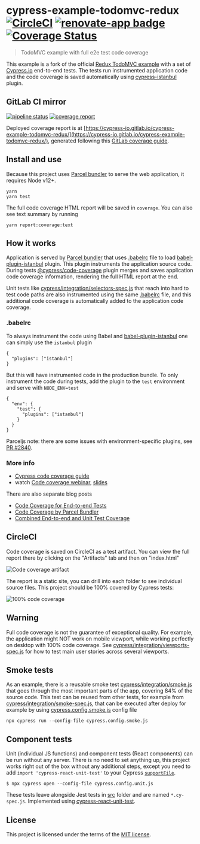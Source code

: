 # cypress-example-todomvc-redux [![CircleCI](https://circleci.com/gh/cypress-io/cypress-example-todomvc-redux.svg?style=svg)](https://circleci.com/gh/cypress-io/cypress-example-todomvc-redux) [![renovate-app badge][renovate-badge]][renovate-app] [![Coverage Status](https://coveralls.io/repos/github/cypress-io/cypress-example-todomvc-redux/badge.svg?branch=master)](https://coveralls.io/github/cypress-io/cypress-example-todomvc-redux?branch=master)
> TodoMVC example with full e2e test code coverage

This example is a fork of the official [Redux TodoMVC example](https://github.com/reduxjs/redux/tree/master/examples/todomvc) with a set of [Cypress.io](https://www.cypress.io) end-to-end tests. The tests run instrumented application code and the code coverage is saved automatically using [cypress-istanbul](https://github.com/cypress-io/cypress-istanbul) plugin.

## GitLab CI mirror

[![pipeline status](https://gitlab.com/cypress-io/cypress-example-todomvc-redux/badges/master/pipeline.svg)](https://gitlab.com/cypress-io/cypress-example-todomvc-redux/commits/master) [![coverage report](https://gitlab.com/cypress-io/cypress-example-todomvc-redux/badges/master/coverage.svg)](https://gitlab.com/cypress-io/cypress-example-todomvc-redux/commits/master)

Deployed coverage report is at [https://cypress-io.gitlab.io/cypress-example-todomvc-redux/](https://cypress-io.gitlab.io/cypress-example-todomvc-redux/), generated following this [GitLab coverage guide](https://about.gitlab.com/blog/2016/11/03/publish-code-coverage-report-with-gitlab-pages/).

## Install and use

Because this project uses [Parcel bundler](https://parceljs.org) to serve the web application, it requires Node v12+.

```shell
yarn
yarn test
```

The full code coverage HTML report will be saved in `coverage`. You can also see text summary by running

```shell
yarn report:coverage:text
```

## How it works

Application is served by [Parcel bundler](https://parceljs.org) that uses [.babelrc](.babelrc) file to load [babel-plugin-istanbul](https://github.com/istanbuljs/babel-plugin-istanbul) plugin. This plugin instruments the application source code. During tests [@cypress/code-coverage](https://github.com/cypress-io/code-coverage) plugin merges and saves application code coverage information, rendering the full HTML report at the end.

Unit tests like [cypress/integration/selectors-spec.js](cypress/integration/selectors-spec.js) that reach into hard to test code paths are also instrumented using the same [.babelrc](.babelrc) file, and this additional code coverage is automatically added to the application code coverage.

### .babelrc

To always instrument the code using Babel and [babel-plugin-istanbul](https://github.com/istanbuljs/babel-plugin-istanbul) one can simply use the `istanbul` plugin

```
{
  "plugins": ["istanbul"]
}
```

But this will have instrumented code in the production bundle. To only instrument the code during tests, add the plugin to the `test` environment and serve with `NODE_ENV=test`

```
{
  "env": {
    "test": {
      "plugins": ["istanbul"]
    }
  }
}
```

Parceljs note: there are some issues with environment-specific plugins, see [PR #2840](https://github.com/parcel-bundler/parcel/pull/2840).

### More info

- [Cypress code coverage guide](https://on.cypress.io/code-coverage)
- watch [Code coverage webinar](https://youtu.be/C8g5X4vCZJA), [slides](https://cypress.slides.com/cypress-io/complete-code-coverage-with-cypress)

There are also separate blog posts

- [Code Coverage for End-to-end Tests](https://glebbahmutov.com/blog/code-coverage-for-e2e-tests/)
- [Code Coverage by Parcel Bundler](https://glebbahmutov.com/blog/code-coverage-by-parcel/)
- [Combined End-to-end and Unit Test Coverage](https://glebbahmutov.com/blog/combined-end-to-end-and-unit-test-coverage/)

## CircleCI

Code coverage is saved on CircleCI as a test artifact. You can view the full report there by clicking on the "Artifacts" tab and then on "index.html"

![Code coverage artifact](images/circle-report.png)

The report is a static site, you can drill into each folder to see individual source files. This project should be 100% covered by Cypress tests:

![100% code coverage](images/100.png)

## Warning

Full code coverage is not the guarantee of exceptional quality. For example, the application might NOT work on mobile viewport, while working perfectly on desktop with 100% code coverage. See [cypress/integration/viewports-spec.js](cypress/integration/viewports-spec.js) for how to test main user stories across several viewports.

## Smoke tests

As an example, there is a reusable smoke test [cypress/integration/smoke.js](cypress/integration/smoke.js) that goes through the most important parts of the app, covering 84% of the source code. This test can be reused from other tests, for example from [cypress/integration/smoke-spec.js](cypress/integration/smoke-spec.js), that can be executed after deploy for example by using [cypress.config.smoke.js](cypress.config.smoke.js) config file

```shell
npx cypress run --config-file cypress.config.smoke.js
```

## Component tests

Unit (individual JS functions) and component tests (React components) can be run without any server. There is no need to set anything up, this project works right out of the box without any additional steps, except you need to add `import 'cypress-react-unit-test'` to your Cypress [`supportFile`](https://on.cypress.io/configuration#Folders-Files).

```shell
$ npx cypress open --config-file cypress.config.unit.js
```

These tests leave alongside Jest tests in [src](src) folder and are named `*.cy-spec.js`. Implemented using [cypress-react-unit-test](https://github.com/bahmutov/cypress-react-unit-test).

## License

This project is licensed under the terms of the [MIT license](/LICENSE.md).

[renovate-badge]: https://img.shields.io/badge/renovate-app-blue.svg
[renovate-app]: https://renovateapp.com/
